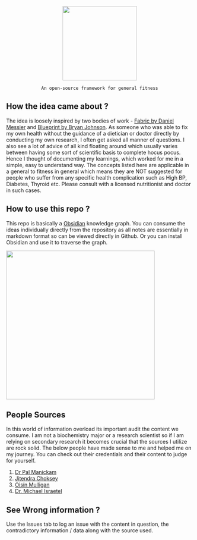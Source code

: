 
<div align="center">
<img src="https://github.com/user-attachments/assets/1f605646-e4d0-43f6-bb89-ac8a86755995" width="200px" height="auto"/>
<br/>

  `An open-source framework for general fitness`
</div>

## How the idea came about ?

The idea is loosely inspired by two bodies of work - [Fabric by Daniel Messier](https://github.com/danielmiessler/fabric) and [Blueprint by Bryan Johnson](https://protocol.bryanjohnson.com/#blueprint-starter-guide). As someone who was able to fix my own health without the guidance of a dietician or doctor directly by conducting my own research, I often get asked all manner of questions. I also see a lot of advice of all kind floating around which usually varies between having some sort of scientific basis to complete hocus pocus. Hence I thought of documenting my learnings, which worked for me in a simple, easy to understand way. 
The concepts listed here are applicable in a general to fitness in general which means they are NOT suggested for people who suffer from any specific health complication such as High BP, Diabetes, Thyroid etc. Please consult with a licensed nutritionist and doctor in such cases.

## How to use this repo ?

This repo is basically a [Obsidian](https://obsidian.md/) knowledge graph. You can consume the ideas individually directly from the repository as all notes are essentially in markdown format so can be viewed directly in Github. Or you can install Obsidian and use it to traverse the graph.

<img src="https://github.com/user-attachments/assets/e56805c5-5418-4b5e-badd-b3d154ad6c5b" width="400px" height="auto"/>

## People Sources

In this world of information overload its important audit the content we consume. I am not a biochemistry major or a research scientist so if I am relying on secondary research it becomes crucial that the sources I utilize are rock solid. The below people have made sense to me and helped me on my journey. You can check out their credentials and their content to judge for yourself.

1. [Dr Pal Manickam](https://www.youtube.com/@DrPal)
2. [Jitendra Choksey](https://www.linkedin.com/in/jitendrachouksey?originalSubdomain=in)
3. [Oisín Mulligan](https://www.instagram.com/mulligainz_fitness/?hl=en)
5. [Dr. Michael Israetel](https://www.youtube.com/channel/UCfQgsKhHjSyRLOp9mnffqVg)

## See Wrong information ?

Use the Issues tab to log an issue with the content in question, the contradictory information / data along with the source used.
